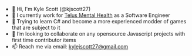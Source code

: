 - 👋 Hi, I'm Kyle Scott (@kjscott27)
- 💼 I currently work for [Telus Mental Health](https://www.telus.com/en/health/care-centres/mental-health) as a Software Engineer
- 🌱 Trying to learn C# and become a more experienced modder of games that are subject to it
- 💞️ I’m looking to collaborate on any opensource Javascript projects with first time contributor items
- 📫 Reach me via email: kylejscott27@gmail.com
